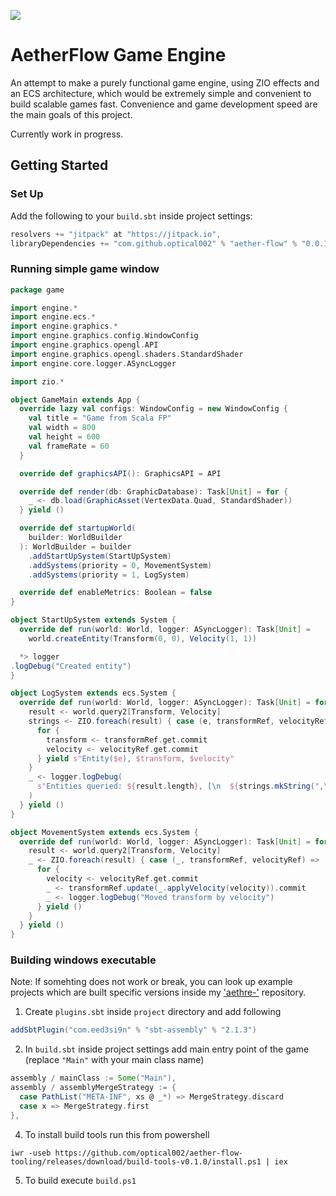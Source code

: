 
[![](https://jitpack.io/v/optical002/aether-flow.svg)](https://jitpack.io/#optical002/aether-flow)
# AetherFlow Game Engine

An attempt to make a purely functional game engine, using ZIO effects and an ECS architecture, which would be extremely 
simple and convenient to build scalable games fast. Convenience and game development speed are the main goals of
this project. 

Currently work in progress.

## Getting Started

### Set Up

Add the following to your `build.sbt` inside project settings:


```scala
resolvers += "jitpack" at "https://jitpack.io",
libraryDependencies += "com.github.optical002" % "aether-flow" % "0.0.1"
```

### Running simple game window

```scala
package game

import engine.*
import engine.ecs.*
import engine.graphics.*
import engine.graphics.config.WindowConfig
import engine.graphics.opengl.API
import engine.graphics.opengl.shaders.StandardShader
import engine.core.logger.ASyncLogger

import zio.*

object GameMain extends App {
  override lazy val configs: WindowConfig = new WindowConfig {
    val title = "Game from Scala FP"
    val width = 800
    val height = 600
    val frameRate = 60
  }

  override def graphicsAPI(): GraphicsAPI = API

  override def render(db: GraphicDatabase): Task[Unit] = for {
    _ <- db.load(GraphicAsset(VertexData.Quad, StandardShader))
  } yield ()

  override def startupWorld(
    builder: WorldBuilder
  ): WorldBuilder = builder
    .addStartUpSystem(StartUpSystem)
    .addSystems(priority = 0, MovementSystem)
    .addSystems(priority = 1, LogSystem)

  override def enableMetrics: Boolean = false
}

object StartUpSystem extends System {
  override def run(world: World, logger: ASyncLogger): Task[Unit] =
    world.createEntity(Transform(0, 0), Velocity(1, 1))

  *> logger
.logDebug("Created entity")
}

object LogSystem extends ecs.System {
  override def run(world: World, logger: ASyncLogger): Task[Unit] = for {
    result <- world.query2[Transform, Velocity]
    strings <- ZIO.foreach(result) { case (e, transformRef, velocityRef) =>
      for {
        transform <- transformRef.get.commit
        velocity <- velocityRef.get.commit
      } yield s"Entity($e), $transform, $velocity"
    }
    _ <- logger.logDebug(
      s"Entities queried: ${result.length}, [\n  ${strings.mkString(",\n  ")}\n]"
    )
  } yield ()
}

object MovementSystem extends ecs.System {
  override def run(world: World, logger: ASyncLogger): Task[Unit] = for {
    result <- world.query2[Transform, Velocity]
    _ <- ZIO.foreach(result) { case (_, transformRef, velocityRef) =>
      for {
        velocity <- velocityRef.get.commit
        _ <- transformRef.update(_.applyVelocity(velocity)).commit
        _ <- logger.logDebug("Moved transform by velocity")
      } yield ()
    }
  } yield ()
}
```

### Building windows executable

Note: If somehting does not work or break, you can look up example projects which are built specific versions inside my ['aethre-'](https://github.com/optical002/aether-flow-examples) repository.

1. Create `plugins.sbt` inside `project` directory and add following

```scala
addSbtPlugin("com.eed3si9n" % "sbt-assembly" % "2.1.3")
```

2. In `build.sbt` inside project settings add main entry point of the game (replace `"Main"` with your main class name)

```scala
assembly / mainClass := Some("Main"),
assembly / assemblyMergeStrategy := {
  case PathList("META-INF", xs @ _*) => MergeStrategy.discard
  case x => MergeStrategy.first
},
```

4. To install build tools run this from powershell

```shell
iwr -useb https://github.com/optical002/aether-flow-tooling/releases/download/build-tools-v0.1.0/install.ps1 | iex
```

5. To build execute `build.ps1`
